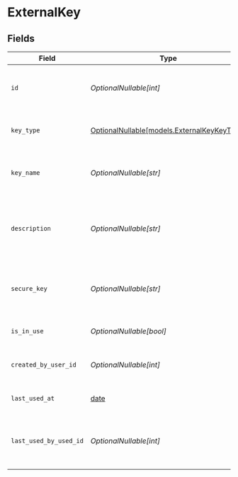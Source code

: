 # ExternalKey


## Fields

| Field                                                                          | Type                                                                           | Required                                                                       | Description                                                                    | Example                                                                        |
| ------------------------------------------------------------------------------ | ------------------------------------------------------------------------------ | ------------------------------------------------------------------------------ | ------------------------------------------------------------------------------ | ------------------------------------------------------------------------------ |
| `id`                                                                           | *OptionalNullable[int]*                                                        | :heavy_minus_sign:                                                             | ID of the external key as saved in the DB                                      | {<br/>"value": 10<br/>}                                                        |
| `key_type`                                                                     | [OptionalNullable[models.ExternalKeyKeyType]](../models/externalkeykeytype.md) | :heavy_minus_sign:                                                             | Type of the external key e.g. open_ai                                          | {<br/>"value": "open_ai"<br/>}                                                 |
| `key_name`                                                                     | *OptionalNullable[str]*                                                        | :heavy_minus_sign:                                                             | A name to be associated with the key                                           | {<br/>"value": "Mammmoth Open AI"<br/>}                                        |
| `description`                                                                  | *OptionalNullable[str]*                                                        | :heavy_minus_sign:                                                             | Describe the purpose of the key and any added information related to it        |                                                                                |
| `secure_key`                                                                   | *OptionalNullable[str]*                                                        | :heavy_minus_sign:                                                             | The key value which will be used in the intended service                       | {<br/>"value": "abcDefGhiJklMnoPqrStuVwxYz1234567890"<br/>}                    |
| `is_in_use`                                                                    | *OptionalNullable[bool]*                                                       | :heavy_minus_sign:                                                             | Is the key currently in use?                                                   |                                                                                |
| `created_by_user_id`                                                           | *OptionalNullable[int]*                                                        | :heavy_minus_sign:                                                             | ID of the user that created this key                                           |                                                                                |
| `last_used_at`                                                                 | [date](https://docs.python.org/3/library/datetime.html#date-objects)           | :heavy_minus_sign:                                                             | When was the key last used at?                                                 |                                                                                |
| `last_used_by_used_id`                                                         | *OptionalNullable[int]*                                                        | :heavy_minus_sign:                                                             | ID of the user who the key in the recent most usage?                           |                                                                                |